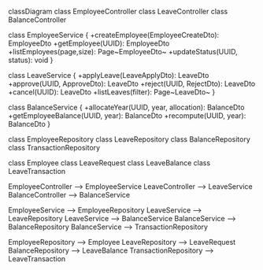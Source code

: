 classDiagram
  class EmployeeController
  class LeaveController
  class BalanceController

  class EmployeeService {
    +createEmployee(EmployeeCreateDto): EmployeeDto
    +getEmployee(UUID): EmployeeDto
    +listEmployees(page,size): Page~EmployeeDto~
    +updateStatus(UUID, status): void
  }

  class LeaveService {
    +applyLeave(LeaveApplyDto): LeaveDto
    +approve(UUID, ApproveDto): LeaveDto
    +reject(UUID, RejectDto): LeaveDto
    +cancel(UUID): LeaveDto
    +listLeaves(filter): Page~LeaveDto~
  }

  class BalanceService {
    +allocateYear(UUID, year, allocation): BalanceDto
    +getEmployeeBalance(UUID, year): BalanceDto
    +recompute(UUID, year): BalanceDto
  }

  class EmployeeRepository
  class LeaveRepository
  class BalanceRepository
  class TransactionRepository

  class Employee
  class LeaveRequest
  class LeaveBalance
  class LeaveTransaction

  EmployeeController --> EmployeeService
  LeaveController --> LeaveService
  BalanceController --> BalanceService

  EmployeeService --> EmployeeRepository
  LeaveService --> LeaveRepository
  LeaveService --> BalanceService
  BalanceService --> BalanceRepository
  BalanceService --> TransactionRepository

  EmployeeRepository --> Employee
  LeaveRepository --> LeaveRequest
  BalanceRepository --> LeaveBalance
  TransactionRepository --> LeaveTransaction
